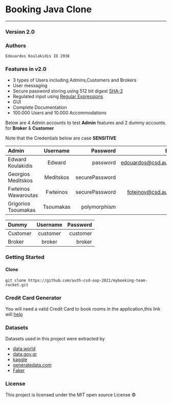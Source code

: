 # Booking Java Clone

---

### Version 2.0

### Authors

    Edouardos Koulakidis ID 2938

### Features in v2.0

- 3 types of Users including Admins,Customers and Brokers
- User messaging
- Secure password storing using 512 bit digest [SHA-2](https://en.wikipedia.org/wiki/SHA-2)
- Regulated input using [Regular Expressions](https://en.wikipedia.org/wiki/Regular_expression)
- GUI
- Complete Documentation
- 100.000 Users and 10.000 Accommodations

Below are 4 Admin accounts to test **Admin** features and 2 dummy accounts for **Broker** & **Customer**

Note that the Credentials below are case **SENSITIVE**

| Admin               | Username  |       Password |                 Email |
| :------------------ | :-------: | -------------: | --------------------: |
| Edward Koulakidis   |  Edward   |       password | edouardos@csd.auth.gr |
| Georgios Meditskos  | Meditskos | securePassword |                     - |
| Fwteinos Wawaroutas | Fwteinos  | securePassword |  foteinov@csd.auth.gr |
| Grigorios Tsoumakas | Tsoumakas |   polymorphism |                     - |

| Dummy    | Username | Password |
| :------- | :------: | -------: |
| Customer | customer | customer |
| Broker   |  broker  |   broker |

### Getting Started

#### Clone

`git clone https://github.com/auth-csd-oop-2021/mybooking-team-rocket.git`

### Credit Card Generator

You will need a valid Credit Card to book rooms in the application,this link will [help](https://www.vccgenerator.org/)

### Datasets

Datasets used in this project were extracted by

- [data.world](https://data.world/)
- [data.gov.gr](https://www.data.gov.gr/)
- [kaggle](https://www.kaggle.com/colinmorris/reddit-usernames)
- [generatedata.com](https://generatedata.com/)
- [Faker](https://faker.readthedocs.io/en/master/)

### License

This project is licensed under the MIT open source License &copy;
